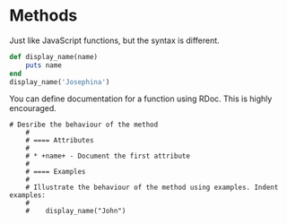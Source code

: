 # Methods

Just like JavaScript functions, but the syntax is different.

```ruby
def display_name(name)
    puts name
end
display_name('Josephina')
```

You can define documentation for a function using RDoc. This is highly encouraged.

```
# Desribe the behaviour of the method
    #
    # ==== Attributes
    #
    # * +name+ - Document the first attribute
    #
    # ==== Examples
    #
    # Illustrate the behaviour of the method using examples. Indent examples:
    #
    #    display_name("John")
```
